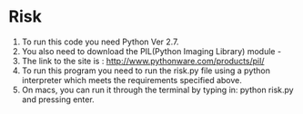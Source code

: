 Risk
=====
1. To run this code you need Python Ver 2.7.
2. You also need to download the PIL(Python Imaging Library) module -
3. The link to the site is : http://www.pythonware.com/products/pil/
4. To run this program you need to run the risk.py file using a python interpreter which meets the requirements specified above. 
5. On macs, you can run it through the terminal by typing in:  python risk.py
and pressing enter.

